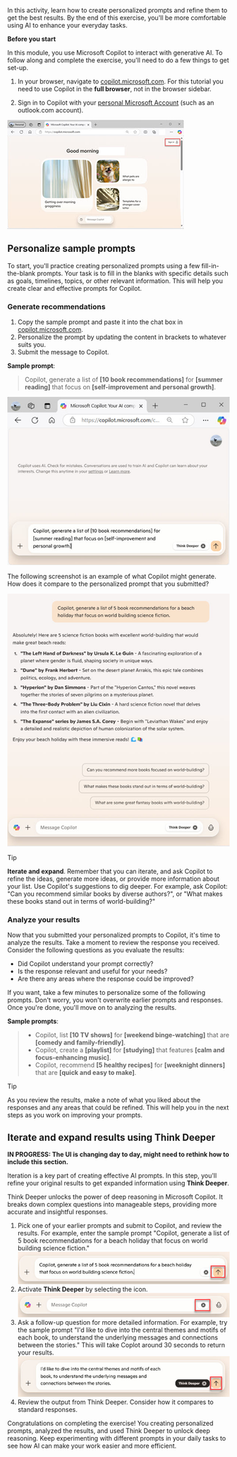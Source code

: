 In this activity, learn how to create personalized prompts and refine them to get the best results. By the end of this exercise, you'll be more comfortable using AI to enhance your everyday tasks.

**Before you start**

In this module, you use Microsoft Copilot to interact with generative AI. To follow along and complete the exercise, you'll need to do a few things to get set-up.

1. In your browser, navigate to [copilot.microsoft.com](https://copilot.microsoft.com?azure-portal=true). For this tutorial you need to use Copilot in the **full browser**, not in the browser sidebar.

2. Sign in to Copilot with your [personal Microsoft Account](https://signup.live.com?azure-portal=true) (such as an outlook.com account).

![Screenshot of Copilot.microsoft.com with the sign in button highlighted.](../media/05-copilot-sign-in.jpg)

## Personalize sample prompts
To start, you'll practice creating personalized prompts using a few fill-in-the-blank prompts. Your task is to fill in the blanks with specific details such as goals, timelines, topics, or other relevant information. This will help you create clear and effective prompts for Copilot.

### Generate recommendations

1. Copy the sample prompt and paste it into the chat box in [copilot.microsoft.com](https://copilot.microsoft.com?azure-portal=true).
2. Personalize the prompt by updating the content in brackets to whatever suits you.
3. Submit the message to Copilot.

**Sample prompt**:
> Copilot, generate a list of **[10 book recommendations]** for **[summer reading]** that focus on **[self-improvement and personal growth]**.

![Screenshot Copilot with the sample prompt pasted into the chat box.](../media/05-copilot-book-prompt-bracketed.jpg)

The following screenshot is an example of what Copilot might generate. How does it compare to the personalized prompt that you submitted?

![Screenshot Copilot with the sample prompt pasted into the chat box.](../media/05-copilot-book-prompt-results.jpg)

> [!TIP]
> **Iterate and expand**. Remember that you can iterate, and ask Copilot to refine the ideas,  generate more ideas, or provide more information about your list. Use Copilot's suggestions to dig deeper. For example, ask Copilot: "Can you recommend similar books by diverse authors?", or "What makes these books stand out in terms of world-building?"

### Analyze your results

Now that you submitted your personalized prompts to Copilot, it's time to analyze the results. Take a moment to review the response you received. Consider the following questions as you evaluate the results:

- Did Copilot understand your prompt correctly?
- Is the response relevant and useful for your needs?
- Are there any areas where the response could be improved?

If you want, take a few minutes to personalize some of the following prompts. Don't worry, you won't overwrite earlier prompts and responses. Once you're done, you'll move on to analyzing the results.

**Sample prompts**:
> - Copilot, list **[10 TV shows]** for **[weekend binge-watching]** that are **[comedy and family-friendly]**.
> - Copilot, create a **[playlist]** for **[studying]** that features **[calm and focus-enhancing music]**.
> - Copilot, recommend **[5 healthy recipes]** for **[weeknight dinners]** that are **[quick and easy to make]**.

> [!TIP]
> As you review the results, make a note of what you liked about the responses and any areas that could be refined. This will help you in the next steps as you work on improving your prompts.

## Iterate and expand results using Think Deeper

**IN PROGRESS: The UI is changing day to day, might need to rethink how to include this section.**

Iteration is a key part of creating effective AI prompts. In this step, you'll refine your original results to get expanded information using **Think Deeper**.

Think Deeper unlocks the power of deep reasoning in Microsoft Copilot. It breaks down complex questions into manageable steps, providing more accurate and insightful responses.

1. Pick one of your earlier prompts and submit to Copilot, and review the results. For example, enter the sample prompt "Copilot, generate a list of 5 book recommendations for a beach holiday that focus on world building science fiction."
![Screenshot Copilot with the Submit button highlighted.](../media/05-copilot-submit.jpg)
1. Activate **Think Deeper** by selecting the icon.
![Screenshot Copilot with the Think Deeper button highlighted.](../media/05-think-deeper-activate.jpg)
1. Ask a follow-up question for more detailed information. For example, try the sample prompt "I'd like to dive into the central themes and motifs of each book, to understand the underlying messages and connections between the stories." This will take Coplot around 30 seconds to return your results.
![Screenshot Copilot with Think Deeper activated and the Submit button highlighted.](../media/05-think-deeper-submit.jpg)
1. Review the output from Think Deeper. Consider how it compares to standard responses.

Congratulations on completing the exercise! You creating personalized prompts, analyzed the results, and used Think Deeper to unlock deep reasoning. Keep experimenting with different prompts in your daily tasks to see how AI can make your work easier and more efficient.
